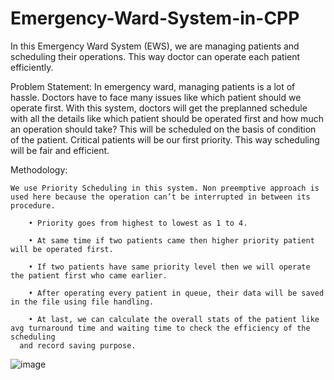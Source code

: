 # Emergency-Ward-System-in-CPP

In this Emergency Ward System (EWS), we are managing patients and scheduling their operations. This way doctor can operate each patient efficiently.

Problem Statement:
	In emergency ward, managing patients is a lot of hassle. Doctors have to face many issues like which patient should we operate first.
  With this system, doctors will get the preplanned schedule with all the details like 	which patient should be operated first and how much an operation should take?
  This will be scheduled on the 	basis of condition of the patient. Critical patients will be our first priority. This way scheduling will be 	fair and efficient.

Methodology:

	We use Priority Scheduling in this system. Non preemptive approach is used here because the operation can’t be interrupted in between its procedure.
 
		• Priority goes from highest to lowest as 1 to 4.

		• At same time if two patients came then higher priority patient will be operated first.

		• If two patients have same priority level then we will operate the patient first who came earlier.

		• After operating every patient in queue, their data will be saved in the file using file handling.

		• At last, we can calculate the overall stats of the patient like avg turnaround time and waiting time to check the efficiency of the scheduling
      and record saving purpose.

![image](https://github.com/kashan-babar-6/Emergency-Ward-System-in-CPP/assets/151045286/9a083105-ef37-45a0-ab0f-0b43adb3c431)

